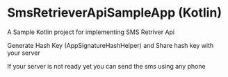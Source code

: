 # SmsRetrieverApiSampleApp (Kotlin)

A Sample Kotlin project for implementing SMS Retriver Api 

Generate Hash Key (AppSignatureHashHelper) and Share hash key with your server

If your server is not ready yet you can send the sms using any phone

